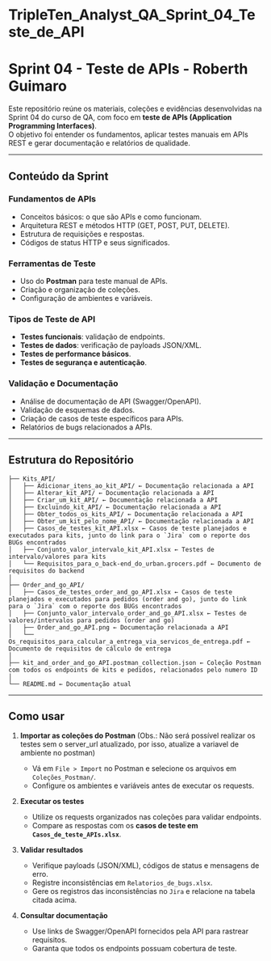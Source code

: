 # TripleTen_Analyst_QA_Sprint_04_Teste_de_API

# Sprint 04 - Teste de APIs - Roberth Guimaro

Este repositório reúne os materiais, coleções e evidências desenvolvidas na Sprint 04 do curso de QA, com foco em **teste de APIs (Application Programming Interfaces)**.  
O objetivo foi entender os fundamentos, aplicar testes manuais em APIs REST e gerar documentação e relatórios de qualidade.

---

## Conteúdo da Sprint

### Fundamentos de APIs
- Conceitos básicos: o que são APIs e como funcionam.  
- Arquitetura REST e métodos HTTP (GET, POST, PUT, DELETE).  
- Estrutura de requisições e respostas.  
- Códigos de status HTTP e seus significados.  

### Ferramentas de Teste
- Uso do **Postman** para teste manual de APIs.  
- Criação e organização de coleções.  
- Configuração de ambientes e variáveis.   

### Tipos de Teste de API
- **Testes funcionais**: validação de endpoints.  
- **Testes de dados**: verificação de payloads JSON/XML.  
- **Testes de performance básicos**.  
- **Testes de segurança e autenticação**.  

### Validação e Documentação
- Análise de documentação de API (Swagger/OpenAPI).  
- Validação de esquemas de dados.  
- Criação de casos de teste específicos para APIs.  
- Relatórios de bugs relacionados a APIs.  

---

## Estrutura do Repositório

```/
├── Kits_API/
│   ├── Adicionar_itens_ao_kit_API/ ← Documentação relacionada a API
│   ├── Alterar_kit_API/ ← Documentação relacionada a API
│   ├── Criar_um_kit_API/ ← Documentação relacionada a API
│   ├── Excluindo_kit_API/ ← Documentação relacionada a API
│   ├── Obter_todos_os_kits_API/ ← Documentação relacionada a API
│   ├── Obter_um_kit_pelo_nome_API/ ← Documentação relacionada a API
│   ├── Casos_de_testes_kit_API.xlsx ← Casos de teste planejados e executados para kits, junto do link para o `Jira` com o reporte dos BUGs encontrados
│   ├── Conjunto_valor_intervalo_kit_API.xlsx ← Testes de intervalo/valores para kits
│   └── Requisitos_para_o_back-end_do_urban.grocers.pdf ← Documento de requisitos do backend
│
├── Order_and_go_API/
│   ├── Casos_de_testes_order_and_go_API.xlsx ← Casos de teste planejados e executados para pedidos (order and go), junto do link para o `Jira` com o reporte dos BUGs encontrados 
│   ├── Conjunto_valor_intervalo_order_and_go_API.xlsx ← Testes de valores/intervalos para pedidos (order and go)
│   ├── Order_and_go_API.png ← Documentação relacionada a API
│   └── Os_requisitos_para_calcular_a_entrega_via_servicos_de_entrega.pdf ← Documento de requisitos de cálculo de entrega
│
├── kit_and_order_and_go_API.postman_collection.json ← Coleção Postman com todos os endpoints de kits e pedidos, relacionados pelo numero ID
│
└── README.md ← Documentação atual
```

---

## Como usar 

1. **Importar as coleções do Postman** 
   (Obs.: Não será possível realizar os testes sem o server_url atualizado, por isso, atualize a variavel de ambiente no postman)
   - Vá em `File > Import` no Postman e selecione os arquivos em `Coleções_Postman/`.  
   - Configure os ambientes e variáveis antes de executar os requests.  

2. **Executar os testes**  
   - Utilize os requests organizados nas coleções para validar endpoints.  
   - Compare as respostas com os **casos de teste em `Casos_de_teste_APIs.xlsx`**.  

3. **Validar resultados**  
   - Verifique payloads (JSON/XML), códigos de status e mensagens de erro.  
   - Registre inconsistências em `Relatorios_de_bugs.xlsx`.  
   - Gere os registros das inconsistências no `Jira` e relacione na tabela citada acima.  

4. **Consultar documentação**  
   - Use links de Swagger/OpenAPI fornecidos pela API para rastrear requisitos.  
   - Garanta que todos os endpoints possuam cobertura de teste.
